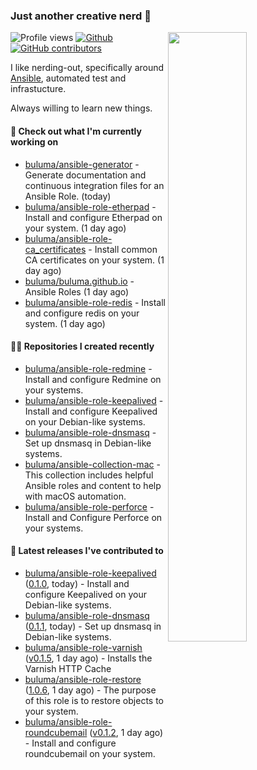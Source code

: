 ### Just another creative nerd 👋


![Profile views](https://gpvc.arturio.dev/buluma) <a href="https://gitstats.me/buluma">
  <img align="right" src="https://github-readme-stats.vercel.app/api?username=buluma&theme=gotham&show_icons=true" width="50%"/>
</a>
[![Github](https://img.shields.io/badge/-buluma-black?style=flat&labelColor=black&logo=github&logoColor=white&include_all_commits=true&count_private=true)](https://gitstats.me/buluma)
[![GitHub contributors](https://img.shields.io/github/contributors/buluma/badges.svg)](https://GitHub.com/buluma/badges/graphs/contributors/)

I like nerding-out, specifically around [Ansible](https://github.com/ansible/ansible), automated test and infrastucture.

Always willing to learn new things.

#### 👷 Check out what I'm currently working on

- [buluma/ansible-generator](https://github.com/buluma/ansible-generator) - Generate documentation and continuous integration files for an Ansible Role. (today)
- [buluma/ansible-role-etherpad](https://github.com/buluma/ansible-role-etherpad) - Install and configure Etherpad on your system. (1 day ago)
- [buluma/ansible-role-ca_certificates](https://github.com/buluma/ansible-role-ca_certificates) - Install common CA certificates on your system. (1 day ago)
- [buluma/buluma.github.io](https://github.com/buluma/buluma.github.io) - Ansible Roles (1 day ago)
- [buluma/ansible-role-redis](https://github.com/buluma/ansible-role-redis) - Install and configure redis on your system. (1 day ago)

#### 👨‍💻 Repositories I created recently

- [buluma/ansible-role-redmine](https://github.com/buluma/ansible-role-redmine) - Install and configure Redmine on your systems.
- [buluma/ansible-role-keepalived](https://github.com/buluma/ansible-role-keepalived) - Install and configure Keepalived on your Debian-like systems.
- [buluma/ansible-role-dnsmasq](https://github.com/buluma/ansible-role-dnsmasq) - Set up dnsmasq in Debian-like systems.
- [buluma/ansible-collection-mac](https://github.com/buluma/ansible-collection-mac) - This collection includes helpful Ansible roles and content to help with macOS automation.
- [buluma/ansible-role-perforce](https://github.com/buluma/ansible-role-perforce) - Install and Configure Perforce on your systems.

#### 🚀 Latest releases I've contributed to

- [buluma/ansible-role-keepalived](https://github.com/buluma/ansible-role-keepalived) ([0.1.0](https://github.com/buluma/ansible-role-keepalived/releases/tag/0.1.0), today) - Install and configure Keepalived on your Debian-like systems.
- [buluma/ansible-role-dnsmasq](https://github.com/buluma/ansible-role-dnsmasq) ([0.1.1](https://github.com/buluma/ansible-role-dnsmasq/releases/tag/0.1.1), today) - Set up dnsmasq in Debian-like systems.
- [buluma/ansible-role-varnish](https://github.com/buluma/ansible-role-varnish) ([v0.1.5](https://github.com/buluma/ansible-role-varnish/releases/tag/v0.1.5), 1 day ago) - Installs the Varnish HTTP Cache
- [buluma/ansible-role-restore](https://github.com/buluma/ansible-role-restore) ([1.0.6](https://github.com/buluma/ansible-role-restore/releases/tag/1.0.6), 1 day ago) - The purpose of this role is to restore objects to your system.
- [buluma/ansible-role-roundcubemail](https://github.com/buluma/ansible-role-roundcubemail) ([v0.1.2](https://github.com/buluma/ansible-role-roundcubemail/releases/tag/v0.1.2), 1 day ago) - Install and configure roundcubemail on your system.


